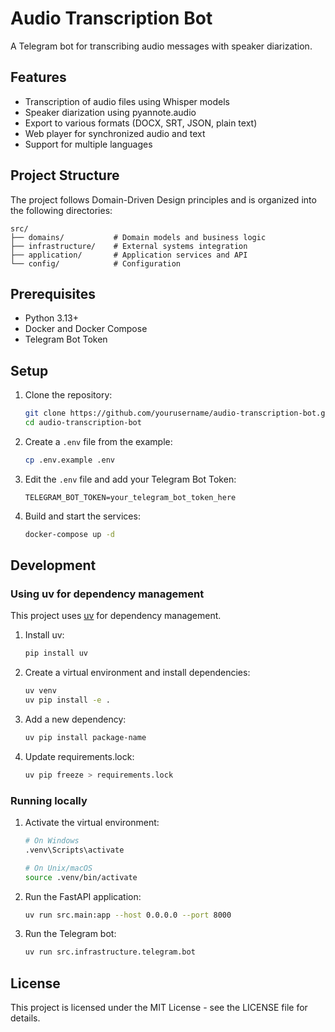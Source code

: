 # Audio Transcription Bot

A Telegram bot for transcribing audio messages with speaker diarization.

## Features

- Transcription of audio files using Whisper models
- Speaker diarization using pyannote.audio
- Export to various formats (DOCX, SRT, JSON, plain text)
- Web player for synchronized audio and text
- Support for multiple languages

## Project Structure

The project follows Domain-Driven Design principles and is organized into the following directories:

```
src/
├── domains/           # Domain models and business logic
├── infrastructure/    # External systems integration
├── application/       # Application services and API
└── config/            # Configuration
```

## Prerequisites

- Python 3.13+
- Docker and Docker Compose
- Telegram Bot Token

## Setup

1. Clone the repository:
   ```bash
   git clone https://github.com/yourusername/audio-transcription-bot.git
   cd audio-transcription-bot
   ```

2. Create a `.env` file from the example:
   ```bash
   cp .env.example .env
   ```

3. Edit the `.env` file and add your Telegram Bot Token:
   ```
   TELEGRAM_BOT_TOKEN=your_telegram_bot_token_here
   ```

4. Build and start the services:
   ```bash
   docker-compose up -d
   ```

## Development

### Using uv for dependency management

This project uses [uv](https://github.com/astral-sh/uv) for dependency management.

1. Install uv:
   ```bash
   pip install uv
   ```

2. Create a virtual environment and install dependencies:
   ```bash
   uv venv
   uv pip install -e .
   ```

3. Add a new dependency:
   ```bash
   uv pip install package-name
   ```

4. Update requirements.lock:
   ```bash
   uv pip freeze > requirements.lock
   ```

### Running locally

1. Activate the virtual environment:
   ```bash
   # On Windows
   .venv\Scripts\activate
   
   # On Unix/macOS
   source .venv/bin/activate
   ```

2. Run the FastAPI application:
   ```bash
   uv run src.main:app --host 0.0.0.0 --port 8000
   ```

3. Run the Telegram bot:
   ```bash
   uv run src.infrastructure.telegram.bot
   ```

## License

This project is licensed under the MIT License - see the LICENSE file for details.